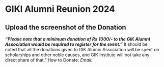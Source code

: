 # GIKI Alumni Reunion 2024
## Upload the screenshot of the Donation
**_“Please note that a minimum donation of Rs 1000/- to the GIK Alumni Association would be required to register for the event.”_**
It should be noted that all the donations given to GIK Alumni Association will be spent on scholarships and other noble causes, and GIK Institute will not take any direct share of that.”
How to Donate: 
_Email:_
